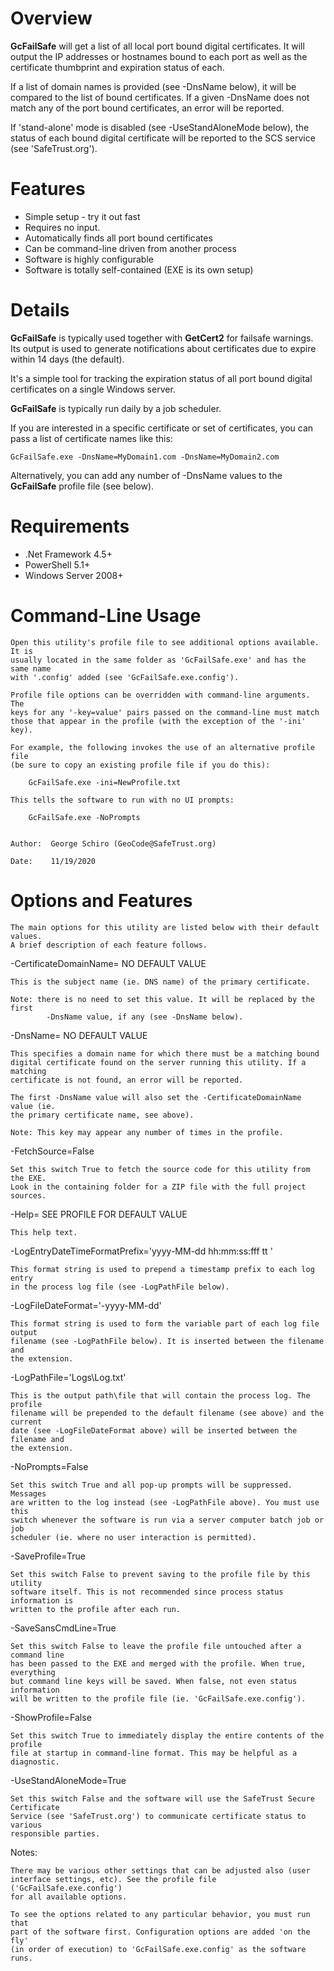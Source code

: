 Overview
========


**GcFailSafe** will get a list of all local port bound digital certificates. It will output the IP addresses or hostnames bound to each port as well as the certificate thumbprint and expiration status of each.

If a list of domain names is provided (see -DnsName below), it will be compared to the list of bound certificates. If a given -DnsName does not match any of the port bound certificates, an error will be reported.

If 'stand-alone' mode is disabled (see -UseStandAloneMode below), the status of each bound digital certificate will be reported to the SCS service (see 'SafeTrust.org').


Features
========


-   Simple setup - try it out fast
-   Requires no input.
-   Automatically finds all port bound certificates
-   Can be command-line driven from another process
-   Software is highly configurable
-   Software is totally self-contained (EXE is its own setup)


Details
=======


**GcFailSafe** is typically used together with **GetCert2** for failsafe warnings. Its output is used to generate notifications about certificates due to expire within 14 days (the default).

It's a simple tool for tracking the expiration status of all port bound digital certificates on a single Windows server.

**GcFailSafe** is typically run daily by a job scheduler.

If you are interested in a specific certificate or set of certificates, you can pass a list of certificate names like this:

    GcFailSafe.exe -DnsName=MyDomain1.com -DnsName=MyDomain2.com

Alternatively, you can add any number of -DnsName values to the **GcFailSafe** profile file (see below).


Requirements
============


-   .Net Framework 4.5+
-   PowerShell 5.1+
-   Windows Server 2008+


Command-Line Usage
==================


    Open this utility's profile file to see additional options available. It is
    usually located in the same folder as 'GcFailSafe.exe' and has the same name
    with '.config' added (see 'GcFailSafe.exe.config').

    Profile file options can be overridden with command-line arguments. The
    keys for any '-key=value' pairs passed on the command-line must match
    those that appear in the profile (with the exception of the '-ini' key).

    For example, the following invokes the use of an alternative profile file
    (be sure to copy an existing profile file if you do this):

        GcFailSafe.exe -ini=NewProfile.txt

    This tells the software to run with no UI prompts:

        GcFailSafe.exe -NoPrompts


    Author:  George Schiro (GeoCode@SafeTrust.org)

    Date:    11/19/2020

 
Options and Features
====================


    The main options for this utility are listed below with their default values.
    A brief description of each feature follows.

-CertificateDomainName= NO DEFAULT VALUE

    This is the subject name (ie. DNS name) of the primary certificate.

    Note: there is no need to set this value. It will be replaced by the first
            -DnsName value, if any (see -DnsName below).

-DnsName= NO DEFAULT VALUE

    This specifies a domain name for which there must be a matching bound
    digital certificate found on the server running this utility. If a matching
    certificate is not found, an error will be reported.

    The first -DnsName value will also set the -CertificateDomainName value (ie.
    the primary certificate name, see above).

    Note: This key may appear any number of times in the profile.

-FetchSource=False

    Set this switch True to fetch the source code for this utility from the EXE.
    Look in the containing folder for a ZIP file with the full project sources.

-Help= SEE PROFILE FOR DEFAULT VALUE

    This help text.

-LogEntryDateTimeFormatPrefix='yyyy-MM-dd hh:mm:ss:fff tt  '

    This format string is used to prepend a timestamp prefix to each log entry
    in the process log file (see -LogPathFile below).    

-LogFileDateFormat='-yyyy-MM-dd'

    This format string is used to form the variable part of each log file output 
    filename (see -LogPathFile below). It is inserted between the filename and 
    the extension.

-LogPathFile='Logs\Log.txt'

    This is the output path\file that will contain the process log. The profile
    filename will be prepended to the default filename (see above) and the current
    date (see -LogFileDateFormat above) will be inserted between the filename and
    the extension.

-NoPrompts=False

    Set this switch True and all pop-up prompts will be suppressed. Messages
    are written to the log instead (see -LogPathFile above). You must use this
    switch whenever the software is run via a server computer batch job or job
    scheduler (ie. where no user interaction is permitted).

-SaveProfile=True

    Set this switch False to prevent saving to the profile file by this utility
    software itself. This is not recommended since process status information is 
    written to the profile after each run.

-SaveSansCmdLine=True

    Set this switch False to leave the profile file untouched after a command line
    has been passed to the EXE and merged with the profile. When true, everything
    but command line keys will be saved. When false, not even status information
    will be written to the profile file (ie. 'GcFailSafe.exe.config').

-ShowProfile=False

    Set this switch True to immediately display the entire contents of the profile
    file at startup in command-line format. This may be helpful as a diagnostic.

-UseStandAloneMode=True

    Set this switch False and the software will use the SafeTrust Secure Certificate
    Service (see 'SafeTrust.org') to communicate certificate status to various
    responsible parties.


Notes:

    There may be various other settings that can be adjusted also (user
    interface settings, etc). See the profile file ('GcFailSafe.exe.config')
    for all available options.

    To see the options related to any particular behavior, you must run that
    part of the software first. Configuration options are added 'on the fly'
    (in order of execution) to 'GcFailSafe.exe.config' as the software runs.
